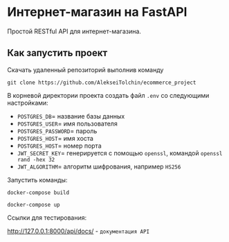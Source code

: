 # Интернет-магазин на FastAPI

Простой RESTful API для интернет-магазина.

## Как запустить проект

Скачать удаленный репозиторий выполнив команду

```
git clone https://github.com/AlekseiTolchin/ecommerce_project
```

В корневой директории проекта создать файл `.env` со следующими настройками:

- `POSTGRES_DB`= название базы данных
- `POSTGRES_USER`= имя пользователя
- `POSTGRES_PASSWORD`= пароль
- `POSTGRES_HOST`= имя хоста
- `POSTGRES_HOST`= номер порта
- `JWT_SECRET_KEY`= генерируется с помощью `openssl`, командой `openssl rand -hex 32`
- `JWT_ALGORITHM`= алгоритм шифрования, например `HS256`

Запустить команды:

```
docker-compose build
```

```
docker-compose up
```

Ссылки для тестирования:

http://127.0.0.1:8000/api/docs/ - `документация API`  
